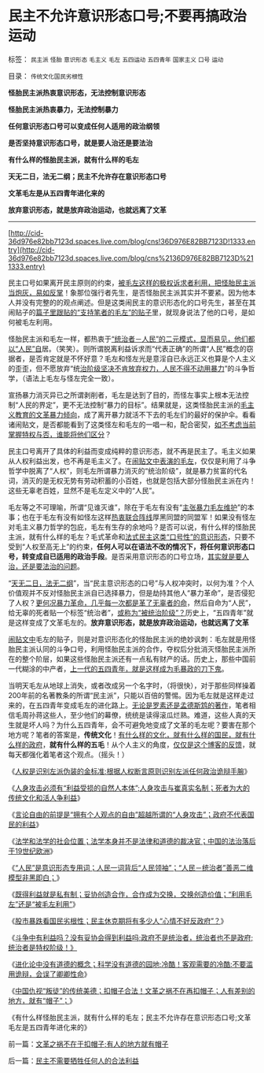 # 民主不允许意识形态口号;不要再搞政治运动

标签： `民主派` `怪胎` `意识形态` `毛主义` `毛左` `五四运动` `五四青年` `国家主义` `口号` `运动` 

目录： `传统文化国民劣根性`

**怪胎民主派热衷意识形态，无法控制意识形态**

**怪胎民主派热衷暴力，无法控制暴力**

**任何意识形态口号可以变成任何人适用的政治纲领**

**是否坚持意识形态口号，就是要人治还是要法治**

**有什么样的怪胎民主派，就有什么样的毛左**

**天无二日，法无二纲；民主不允许存在意识形态口号**

**文革毛左是从五四青年进化来的**

**放弃意识形态，就是放弃政治运动，也就远离了文革**

****

[http://cid-36d976e82bb7123d.spaces.live.com/blog/cns!36D976E82BB7123D!1333.entry](http://cid-36d976e82bb7123d.spaces.live.com/blog/cns%2136D976E82BB7123D%211333.entry)

民主口号如果离开民主原则的约束，[被毛左这样的极权诉求者利用，把怪胎民主派当炮灰，易如反掌](http://blog.sina.com.cn/s/blog_5563a64d0100iiqj.html)！象那位强行者先生，是否怪胎民主派其实并不要紧。因为他本人并没有完整的的观点阐述。但是这类闹民主的意识形态化的口号先生，甚至在其闹贴子的[篇子里跟贴的“支持笔者的毛左”的贴子](../../../2010/5/29/富士康无需对员工个人自杀负契约外的责任.md)里，就现身说法了他的口号，是如何被毛左利用。

怪胎民主派和毛左一样，都热衷于[“统治者－人民”的二元模式，显而易见，他们都以“人民”自](../../../2010/5/20/人民领袖人民爱，人民领袖爱人民.md)居。（笑笑）。则所谓脱离利益诉求而“代表正确”的所谓“人民”概念的窃据者，是否肯定就是不怀好意？毛左和怪左光是意淫自已永远正义也算是个人主义的歪歪，但不愿放弃“统[治阶级坚决不肯放弃权力，人民不得不动用暴力](../../../2009/7/1/鼓吹子虚乌有的阶级斗争是社会自杀.md)”的斗争哲学，（语法上毛左与怪左完全一致）。

宣扬暴力消灭异已之所谓剥削者，毛左是达到了目的，而怪左事实上根本无法控制“人民的界定”，更不无法控制“暴力的目标”。结果就是，这类怪胎民主派的[毛主义教育的文革暴力倾向](../../../2009/11/12/小农意识的暴力倾向和文革.md)，成了离开暴力就活不下去的毛左们的最好的保护伞。看看诸闹贴文，是否都能看到了这类怪左和毛左的一唱一和，配合密契，[如不考虑当前掌握特权与否，谁能将他们区分](../../../2009/10/25/特权卫士生产线和怪胎民主派.md)？

民主口号离开了具体的利益而变成纯粹的意识形态，就不再是民主了。毛主义如果从人权利益出发，也不再是毛主义了。在[闹贴文中表演的毛左](../../../2010/5/29/富士康无需对员工个人自杀负契约外的责任.md)，仅仅是利用了斗争哲学中脱离了“人权”，则毛左所谓暴力消灭的“统治阶级”，就是暴力贫富的代名词，消灭的是无权无势有劳动积蓄的小百姓，也就是包括大部分怪胎民主派在内！这些无辜老百姓，显然不是毛左定义中的“人民”。

毛左等之不可理喻，所谓“见谁灭谁”，除在于毛左有没有“[主张暴力毛左维护](../../../2010/5/27/道德史观就是文革政治观.md)”的本事；也在于毛左有没有如怪左这样[热衷联合阵线](../../../2009/5/17/民主价值观不能持有政治野心.md)厚黑同盟的同盟军！如果没有怪左对毛主义暴力哲学的包庇，毛左有生存的余地吗？是否可以说，有什么样的怪胎民主派，就有什么样的毛左？毛式革命和[法式民主这类“口号性”的意识形态](http://darthvad.blog.sohu.com/136672979.html)，只要不受到“人权至高无上”的约束，**任何人可以在语法不改的情况下，将任何意识形态口号，转变成自已适用的政治手段**。是否采用意识形态的口号立场，[其实就是要人治，还是要法治的问题](../../../2009/8/24/法见二纲之中庸枉法.md)。

“[天无二日，法无二纲](../../../2010/3/26/道德治国“上纲上线”和中庸之道“减纲下线”.md)”，当“民主意识形态的口号”与人权冲突时，以何为准？个人价值观并不反对怪胎民主派自已选择暴力，但是劫持其他人“暴力革命”，是否侵犯了人权？[更何况暴力革命，几乎每一次都是革了无辜者的命](../../../2009/9/4/暴力向无辜者转移损失是懦夫.md)，然后自命为“人民”，给无辜的死者贴一个标签“统治者”，[或称为“被统治阶级”？](http://hi.baidu.com/darthchn/blog/item/99acc5d879b49ce038012f74.html)历史上，“五四青年”就是这样变成了文革毛左的。**放弃意识形态，就是放弃政治运动，也就远离了文革**

[闹贴文中](../../../2010/5/29/富士康无需对员工个人自杀负契约外的责任.md)毛左的贴子，则是对意识形态化的怪胎民主派的绝妙讽刺：毛左就是用怪胎民主派认同的斗争口号，利用怪胎民主派的合作，夺权后分批消灭怪胎民主派所在的整个阶层，如果这些怪胎民主派还有一点私有财产的话。历史上，那些中国前一代糊涂的中产者，[上一代的五四青年，就是这样成为毛暴政的刀下鬼](../../../2010/5/27/网络可以接触赤裸裸的恶性人格.md)。

当明天毛左从地球上消失，或者改成另一个名字时，（将很快），对于那些同样操着200年前的名著教条的所谓“民主派”，只能以百倍的警惕。因为毛左就是这样走过来的，在五四青年变成毛左的进化路上。[无论是罗素还是孟德斯鸩的著作](../../../2009/7/29/过分崇拜理论和哲学的社会文化必定崇拜权威.md)，笔者相信毛周孙蒋这些人，至少他们的幕僚，统统是读得滚瓜烂熟。难道，这些人真的天生就是坏人吗？为什么五四青年，会不可避免地变成了文革的毛左呢？要害在那个地方呢？笔者的答案是，**传统文化**！[有什么样的文化，就有什么样的国民，就有什么样的政府](../../../2009/12/31/有什么样的文化，就有什么样的国民.md)，**就有什么样的五毛**！从个人主义的角度，[仅仅是这个博客的反馈](../../../2009/1/24/博客是试探社会人性意识的探针.md)，就每天都强化着笔者这个观点。（摇头！）

《[人权是识别左派伪装的金标准;根据人权断言原则识别左派任何政治诡辩手腕](../../../2010/5/17/人权是识别极左伪装的金标准.md)》

《[人身攻击必须有“利益受损的自然人本体”;人身攻击与崔真实名制；死者为大的传统文化和活人争利益](../../../2010/5/17/袁腾飞绝没有人身攻击却遭毛派人身攻击.md)》

《[言论自由的前提是“拥有个人观点的自由”超越所谓的“人身攻击”；政府不代表国民的利益](http://blog.sina.com.cn/s/blog_5563a64d0100ii11.html)》

《[法学和法学的社会位置；法学本身并不是法律和道德的裁决官；中国的法治落后于19世纪欧洲](../../../2010/5/18/法学和法学的社会位置；法学不是善恶标准.md)》

《[“人民”是意识形态专用词；人民一词背后“人民领袖”；“人民－统治者”善恶二维模型非黑即白；](http://blog.sina.com.cn/s/blog_5563a64d0100iiq8.html)》

《[既得利益就是私有制；妥协创造合作，合作成为交换，交换创造价值；“利用毛左”还是“被毛左利用”](http://blog.sina.com.cn/s/blog_5563a64d0100iiqj.html)》

《[股市暴跌看国民劣根性；民主休克期将有多少人“心情不好反政府”？](../../../2010/5/19/股市暴跌看国民劣根性；场外资金入场了.md)》

《[斗争中有利益吗？没有妥协会得到利益吗;政府不是统治者，统治者也不是政府;统治者是特权阶级！》](../../../2010/5/19/既得利益者与“统治者”全无关联.md)

《[进化论中没有道德的概念；科学没有道德的园地;冷酷！客观需要的冷酷:不要滥用诡辩，会误了卿卿性命](../../../2010/5/27/进化论没有道德的概念；科学没有道德的园地.md)》

《[中国仇视“叛徒”的传统美德；扣帽子合法！文革之祸不在再扣帽子；人有差别的地方，就有“帽子”；](../../../2010/6/1/文革之祸不在于扣帽子;有人的地方就有帽子.md)》

《有什么样怪胎民主派，就有什么样的毛左；民主不允许存在意识形态口号;文革毛左是五四青年进化来的》

前一篇：[文革之祸不在于扣帽子;有人的地方就有帽子](../../../2010/6/1/文革之祸不在于扣帽子;有人的地方就有帽子.md)

后一篇：[民主不需要牺牲任何人的合法利益](../../../2010/6/1/民主不需要牺牲任何人的合法利益.md)